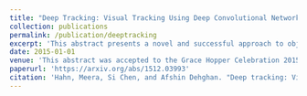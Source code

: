 ```yaml
---
title: "Deep Tracking: Visual Tracking Using Deep Convolutional Networks"
collection: publications
permalink: /publication/deeptracking
excerpt: 'This abstract presents a novel and successful approach to object tracking by using convolutional neural networks. This work was done in a Research Experience for Undergraduate (REU) program at University of Central Florida under Dr. Mubarak Shah'
date: 2015-01-01
venue: 'This abstract was accepted to the Grace Hopper Celebration 2015 where I also presented the poster for this work. The abstract was also accepted to the ACM student research competition in 2015.'
paperurl: 'https://arxiv.org/abs/1512.03993'
citation: 'Hahn, Meera, Si Chen, and Afshin Dehghan. "Deep tracking: Visual tracking using deep convolutional networks." arXiv preprint arXiv:1512.03993 (2015).'
---
```

